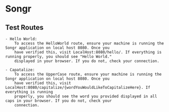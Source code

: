 # Songr 

## Test Routes 
    
    - Hello World: 
        To access the HelloWorld route, ensure your machine is running the Songr application on local host 8080. Once you 
        have verified this, visit LocalHost:8080/hello/. If everything is running properly, you should see "Hello World." 
        displayed in your browser. If you do not, check your connection. 
    
    - Capatalize: 
        To access the UpperCase route, ensure your machine is running the Songr application on local host 8080. Once you 
        have verified this, visit LocalHost:8080/capitalize/{wordYouWouldLikeToCapitalizeHere}. If everything is running 
        properly, you should see the word you provided displayed in all caps in your browser. If you do not, check your 
        connection. 